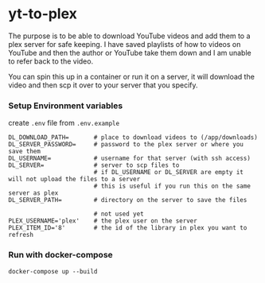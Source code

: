 # yt-to-plex 

The purpose is to be able to download YouTube videos and add them to a plex server for safe keeping.
I have saved playlists of how to videos on YouTube and then the author or YouTube take them down and
I am unable to refer back to the video.

You can spin this up in a container or run it on a server, it will download the video and then scp it
over to your server that you specify.


### Setup Environment variables

create `.env` file from `.env.example`

```
DL_DOWNLOAD_PATH=       # place to download videos to (/app/downloads)
DL_SERVER_PASSWORD=     # password to the plex server or where you save them
DL_USERNAME=            # username for that server (with ssh access)
DL_SERVER=              # server to scp files to
                        # if DL_USERNAME or DL_SERVER are empty it will not upload the files to a server
                        # this is useful if you run this on the same server as plex
DL_SERVER_PATH=         # directory on the server to save the files

                        # not used yet
PLEX_USERNAME='plex'    # the plex user on the server
PLEX_ITEM_ID='8'        # the id of the library in plex you want to refresh
```

### Run with docker-compose

```
docker-compose up --build
```
